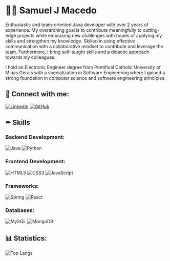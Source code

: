 # 👨‍🏭 Samuel J Macedo

Enthusiastic and team-oriented Java developer with over 2 years of experience. My overarching goal is to contribute meaningfully to cutting-edge projects while embracing new challenges with hopes of applying my skills and strengthen my knowledge. Skilled in using effective communication with a collaborative mindset to contribute and leverage the team. Furthermore, I bring self-taught skills and a didactic approach towards my colleagues.

I hold an Electronic Engineer degree from Pontifical Catholic University of Minas Gerais with a specialization in Software Engineering where I gained a strong foundation in computer science and software engineering principles.

## 🔗 Connect with me:
[![LinkedIn](https://img.shields.io/badge/LinkedIn-0077B5?style=for-the-badge&logo=linkedin&logoColor=white)](https://www.linkedin.com/in/samuel-jmacedo/)
[![GitHub](https://img.shields.io/badge/GitHub-100000?style=for-the-badge&logo=github&logoColor=white)](https://github.com/samueljmacedo)

## ✒ Skills
### Backend Development:
![Java](https://img.shields.io/badge/java-%23ED8B00.svg?style=for-the-badge&logo=openjdk&logoColor=white)
![Python](https://img.shields.io/badge/python-3670A0?style=for-the-badge&logo=python&logoColor=ffdd54)

### Frontend Development:
![HTML5](https://img.shields.io/badge/HTML-000?style=for-the-badge&logo=html5&logoColor=30A3DC)
![CSS3](https://img.shields.io/badge/CSS3-000?style=for-the-badge&logo=css3&logoColor=E94D5F)
![JavaScript](https://img.shields.io/badge/JavaScript-F7DF1E?style=for-the-badge&logo=javascript&logoColor=black)

### Frameworks:
![Spring](https://img.shields.io/badge/spring-%236DB33F.svg?style=for-the-badge&logo=spring&logoColor=white)
![React](https://img.shields.io/badge/React-20232A?style=for-the-badge&logo=react&logoColor=61DAFB)

### Databases:
![MySQL](https://img.shields.io/badge/MySQL-00000F?style=for-the-badge&logo=mysql&logoColor=white)
![MongoDB](https://img.shields.io/badge/MongoDB-%234ea94b.svg?style=for-the-badge&logo=mongodb&logoColor=white)

## 📊 Statistics:
![Top Langs](https://github-readme-stats-git-masterrstaa-rickstaa.vercel.app/api/top-langs/?username=samueljmacedo&layout=compact&bg_color=000&border_color=30A3DC&title_color=E94D5F&text_color=FFF)
